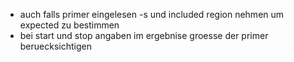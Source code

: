 * auch falls primer eingelesen -s und included region nehmen um expected zu bestimmen
* bei start und stop angaben im ergebnise groesse der primer beruecksichtigen
